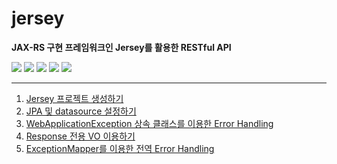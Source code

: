 # jersey

**JAX-RS 구현 프레임워크인 Jersey를 활용한 RESTful API**

![](https://img.shields.io/static/v1?label=Jersey&message=2.35&color=f8c623&fontColor=white)
![](https://img.shields.io/static/v1?label=OpenJDK&message=17.0.2&color=red&logo=java)
![](https://img.shields.io/static/v1?label=Spring%20Boot%202&message=2.6.7&color=6DB33F&logo=springboot&logoColor=fff)
![](https://img.shields.io/static/v1?label=Gradle&message=7.4.1&color=02303A&logo=Gradle&logoColor=fff)
![](https://img.shields.io/static/v1?label=MariaDB&message=10.7.3&color=003545&logo=MariaDB)

***

1. [Jersey 프로젝트 생성하기](https://blog.jiniworld.me/162)
2. [JPA 및 datasource 설정하기](https://blog.jiniworld.me/163)
3. [WebApplicationException 상속 클래스를 이용한 Error Handling](https://blog.jiniworld.me/164)
4. [Response 전용 VO 이용하기](https://blog.jiniworld.me/165)
5. [ExceptionMapper를 이용한 전역 Error Handling](https://blog.jiniworld.me/166)

